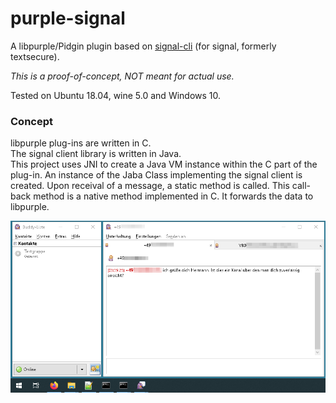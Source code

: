# purple-signal

A libpurple/Pidgin plugin based on [signal-cli](https://github.com/AsamK/signal-cli) (for signal, formerly textsecure).

*This is a proof-of-concept, NOT meant for actual use.*

Tested on Ubuntu 18.04, wine 5.0 and Windows 10.

### Concept

libpurple plug-ins are written in C.  
The signal client library is written in Java.  
This project uses JNI to create a Java VM instance within the C part of the plug-in. An instance of the Jaba Class implementing the signal client is created. Upon receival of a message, a static method is called. This call-back method is a native method implemented in C. It forwards the data to libpurple.

![Instant Message](/screenshot_win32.png?raw=true "Instant Message on Windows Screenshot")  
